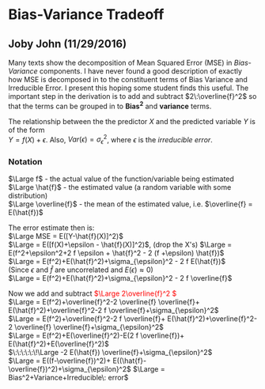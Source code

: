 



<style>

div.cell { /* Tunes the space between cells */
margin-top:1em;
margin-bottom:1em;
}

div.text_cell_render h1 { /* Main titles bigger, centered */
font-size: 2.2em;
line-height:1.4em;
text-align:center;
}

div.text_cell_render h2 { /*  Parts names nearer from text */
margin-bottom: -0.4em;
}


div.text_cell_render { /* Customize text cells */
font-family: 'Times New Roman';
font-size:1.4em;
line-height:1.4em;
padding-left:3em;
padding-right:3em;
}
</style>





# Bias-Variance Tradeoff
## Joby John (11/29/2016)

Many texts show the decomposition of Mean Squared Error (MSE) in *Bias-Variance* components. I have never found a good description of exactly how MSE is decomposed in to the constituent terms of Bias Variance and Irreducible Error. I present this hoping some student finds this useful. The important step in the derivation is to add and subtract $2\:\overline{f}^2$ so that the terms can be grouped in to __Bias$^2$__ and __variance__ terms.

The relationship between the the predictor $X$ and the predicted variable $Y$ is of the form  
$Y = f(X)+\epsilon$. Also, $Var(\epsilon) = \sigma_{\epsilon}^2$, where $\epsilon$ is the *irreducible error*.

### Notation
$\Large f$ - the actual value of the function/variable being estimated  
$\Large \hat{f}$ - the estimated value (a random variable with some distribution)  
$\Large \overline{f}$ - the mean of the estimated value, i.e. $\overline{f} = E(\hat{f})$ 

The error estimate then is:  
$\Large MSE =  E([Y-\hat{f}(X)]^2)$  
        $\Large = E([f(X)+\epsilon - \hat{f}(X)]^2)$, (drop the X's)
        $\Large = E(f^2+\epsilon^2+2 f \epsilon + \hat{f}^2 - 2 (f +\epsilon) \hat{f})$  
        $\Large = E(f^2)+E(\hat{f}^2)+\sigma_{\epsilon}^2 - 2 f E(\hat{f})$  
        (Since $\epsilon$ and $\hat{f}$ are uncorrelated and $E(\epsilon) \approx 0$)  
        $\Large  = E(f^2)+E(\hat{f}^2)+\sigma_{\epsilon}^2 - 2 f \overline{f}$  

Now we add and subtract <font color='red'>$\Large  2\overline{f}^2 $</font>  
         $\Large = E(f^2)+\overline{f}^2-2 \overline{f} \overline{f}+ E(\hat{f}^2)+\overline{f}^2-2 f \overline{f}+\sigma_{\epsilon}^2$  
         $\Large  = E(f^2)+\overline{f}^2-2 f \overline{f}+ E(\hat{f}^2)+\overline{f}^2-2 \overline{f} \overline{f}+\sigma_{\epsilon}^2$  
         $\Large = E(f^2)+E(\overline{f}^2)-E(2 f \overline{f})+ E(\hat{f}^2)+E(\overline{f}^2)$  
         $\:\:\:\:\:\!\Large -2 E(\hat{f}) \overline{f}+\sigma_{\epsilon}^2$  
         $\Large  = E((f-\overline{f})^2)+ E((\hat{f}-\overline{f})^2)+\sigma_{\epsilon}^2$
         $\Large = Bias^2+Variance+Irreducible\: error$


